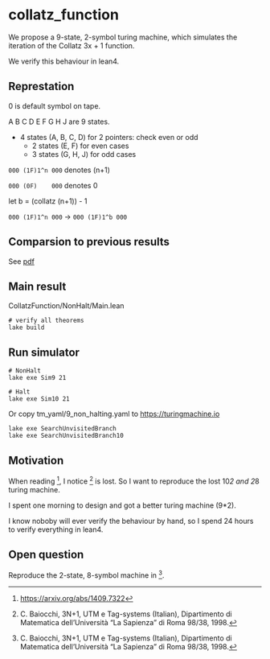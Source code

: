 # collatz_function

We propose a 9-state, 2-symbol turing machine, which simulates the iteration of the Collatz 3x + 1 function.

We verify this behaviour in lean4.

## Represtation

0 is default symbol on tape.

A B C D E F G H J  are 9 states.

- 4 states (A, B, C, D) for 2 pointers: check even or odd
    - 2 states (E, F) for even cases
    - 3 states (G, H, J) for odd cases

`000 (1F)1^n 000` denotes (n+1)

`000 (0F)    000` denotes 0

let b = (collatz (n+1)) - 1

`000 (1F)1^n 000` -> `000 (1F)1^b 000`

## Comparsion to previous results

See [pdf](./table.pdf)

## Main result

CollatzFunction/NonHalt/Main.lean

```
# verify all theorems
lake build
```

## Run simulator

```
# NonHalt
lake exe Sim9 21

# Halt
lake exe Sim10 21
```

Or copy tm_yaml/9_non_halting.yaml to https://turingmachine.io

```
lake exe SearchUnvisitedBranch
lake exe SearchUnvisitedBranch10
```

## Motivation

When reading [^Mi2014], I notice [^Bai1998] is lost. So I want to reproduce the lost 10*2 and 2*8 turing machine.

I spent one morning to design and got a better turing machine (9*2).

I know noboby will ever verify the behaviour by hand, so I spend 24 hours to verify everything in lean4.

## Open question

Reproduce the 2-state, 8-symbol machine in [^Bai1998].


[^Bai1998]: C. Baiocchi, 3N+1, UTM e Tag-systems (Italian), Dipartimento di Matematica dell’Università “La Sapienza” di Roma 98/38, 1998.
[^Mi2014]: https://arxiv.org/abs/1409.7322
